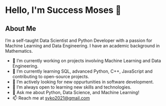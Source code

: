 # Hello, I'm Success Moses 👋

## About Me
I’m a self-taught Data Scientist and Python Developer with a passion for Machine Learning and Data Engineering. I have an academic background in Mathematics.

- 🔭 I’m currently working on projects involving Machine Learning and Data Engineering.
- 🌱 I’m currently learning SQL, advanced Python, C++, JavaScript and contributing to open-source projects.
- 👯 I’m actively looking for new oppurtunities in software development.
- 🤔 I’m always open to learning new skills and technologies.
- 💬 Ask me about Python, Data Science, and Machine Learning!
- 📫 Reach me at [syko2021@gmail.com](mailto:syko2021@gmail.com)


<!---
SuccessMoses/SuccessMoses is a ✨ special ✨ repository because its `README.md` (this file) appears on your GitHub profile.
You can click the Preview link to take a look at your changes.
--->
